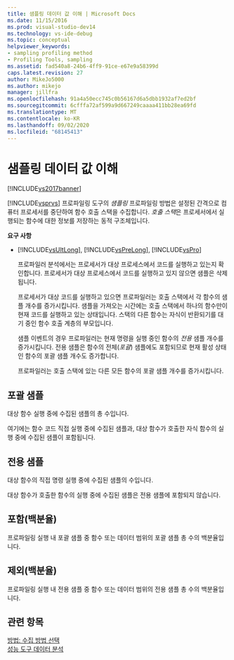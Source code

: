 ```yaml
---
title: 샘플링 데이터 값 이해 | Microsoft Docs
ms.date: 11/15/2016
ms.prod: visual-studio-dev14
ms.technology: vs-ide-debug
ms.topic: conceptual
helpviewer_keywords:
- sampling profiling method
- Profiling Tools, sampling
ms.assetid: fad540a8-24b6-4ff9-91ce-e67e9a58399d
caps.latest.revision: 27
author: MikeJo5000
ms.author: mikejo
manager: jillfra
ms.openlocfilehash: 91a4a50ecc745c0b56167d6a5dbb1932af7ed2bf
ms.sourcegitcommit: 6cfffa72af599a9d667249caaaa411bb28ea69fd
ms.translationtype: MT
ms.contentlocale: ko-KR
ms.lasthandoff: 09/02/2020
ms.locfileid: "68145413"
---
```

# <a name="understanding-sampling-data-values"></a>샘플링 데이터 값 이해
[!INCLUDE[vs2017banner](../includes/vs2017banner.md)]

[!INCLUDE[vsprvs](../includes/vsprvs-md.md)] 프로파일링 도구의 *샘플링* 프로파일링 방법은 설정된 간격으로 컴퓨터 프로세서를 중단하여 함수 호출 스택을 수집합니다. *호출 스택*은 프로세서에서 실행되는 함수에 대한 정보를 저장하는 동적 구조체입니다.  
  
 **요구 사항**  
  
- [!INCLUDE[vsUltLong](../includes/vsultlong-md.md)], [!INCLUDE[vsPreLong](../includes/vsprelong-md.md)], [!INCLUDE[vsPro](../includes/vspro-md.md)]  
  
  프로파일러 분석에서는 프로세서가 대상 프로세스에서 코드를 실행하고 있는지 확인합니다. 프로세서가 대상 프로세스에서 코드를 실행하고 있지 않으면 샘플은 삭제됩니다.  
  
  프로세서가 대상 코드를 실행하고 있으면 프로파일러는 호출 스택에서 각 함수의 샘플 개수를 증가시킵니다. 샘플을 가져오는 시간에는 호출 스택에서 하나의 함수만이 현재 코드를 실행하고 있는 상태입니다. 스택의 다른 함수는 자식이 반환되기를 대기 중인 함수 호출 계층의 부모입니다.  
  
  샘플 이벤트의 경우 프로파일러는 현재 명령을 실행 중인 함수의 *전용* 샘플 개수를 증가시킵니다. 전용 샘플은 함수의 전체(*포괄*) 샘플에도 포함되므로 현재 활성 상태인 함수의 포괄 샘플 개수도 증가합니다.  
  
  프로파일러는 호출 스택에 있는 다른 모든 함수의 포괄 샘플 개수를 증가시킵니다.  
  
## <a name="inclusive-samples"></a>포괄 샘플  
 대상 함수 실행 중에 수집된 샘플의 총 수입니다.  
  
 여기에는 함수 코드 직접 실행 중에 수집된 샘플과, 대상 함수가 호출한 자식 함수의 실행 중에 수집된 샘플이 포함됩니다.  
  
## <a name="exclusive-samples"></a>전용 샘플  
 대상 함수의 직접 명령 실행 중에 수집된 샘플의 수입니다.  
  
 대상 함수가 호출한 함수의 실행 중에 수집된 샘플은 전용 샘플에 포함되지 않습니다.  
  
## <a name="inclusive-percent"></a>포함(백분율)  
 프로파일링 실행 내 포괄 샘플 중 함수 또는 데이터 범위의 포괄 샘플 총 수의 백분율입니다.  
  
## <a name="exclusive-percent"></a>제외(백분율)  
 프로파일링 실행 내 전용 샘플 중 함수 또는 데이터 범위의 전용 샘플 총 수의 백분율입니다.  
  
## <a name="see-also"></a>관련 항목  
 [방법: 수집 방법 선택](../profiling/how-to-choose-collection-methods.md)   
 [성능 도구 데이터 분석](../profiling/analyzing-performance-tools-data.md)
